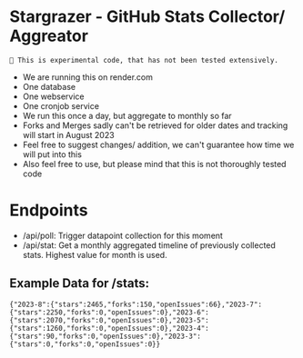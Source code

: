 # Stargrazer - GitHub Stats Collector/ Aggreator
```
🦺 This is experimental code, that has not been tested extensively.
```

- We are running this on render.com
- One database
- One webservice
- One cronjob service
- We run this once a day, but aggregate to monthly so far
- Forks and Merges sadly can't be retrieved for older dates and tracking will start in August 2023
- Feel free to suggest changes/ addition, we can't guarantee how time we will put into this
- Also feel free to use, but please mind that this is not thoroughly tested code

# Endpoints
- /api/poll: Trigger datapoint collection for this moment
- /api/stat: Get a monthly aggregated timeline of previously collected stats. Highest value for month is used.

## Example Data for /stats:
```
{"2023-8":{"stars":2465,"forks":150,"openIssues":66},"2023-7":{"stars":2250,"forks":0,"openIssues":0},"2023-6":{"stars":2070,"forks":0,"openIssues":0},"2023-5":{"stars":1260,"forks":0,"openIssues":0},"2023-4":{"stars":90,"forks":0,"openIssues":0},"2023-3":{"stars":0,"forks":0,"openIssues":0}}
```